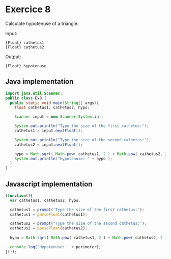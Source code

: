 # Exercice 8

Calculate hypotenuse of a triangle.

Input: 
```
{Float} cathetus1
{Float} cathetus2
```

Output: 
```
{Float} hypotenuse
```

## Java implementation
```java
import java.util.Scanner;
public class Ex8 {
  public static void main(String[] args){
    float cathetus1, cathetus2, hypo;

    Scanner input = new Scanner(System.in);

    System.out.println("Type the size of the first cathetus:");
    cathetus1 = input.nextFloat();

    System.out.println("Type the size of the second cathetus:");
    cathetus2 = input.nextFloat();

    hypo = Math.sqrt( Math.pow( cathetus1, 2 ) + Math.pow( cathetus2, 2 ) );
    System.out.println("Hypotenuse: " + hypo );
  }
}
```

## Javascript implementation
```javascript
(function(){
  var cathetus1, cathetus2, hypo;

  cathetus1 = prompt('Type the size of the first cathetus:'); 
  cathetus1 = parseFloat(cathetus1);

  cathetus2 = prompt('Type the size of the second cathetus:'); 
  cathetus2 = parseFloat(cathetus2);
  
  hypo = Math.sqrt( Math.pow( cathetus1, 2 ) + Math.pow( cathetus2, 2 ) );

  console.log('Hypotenuse: ' + perimeter);
}());
```
